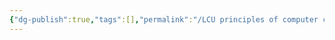 ```yaml
---
{"dg-publish":true,"tags":[],"permalink":"/LCU principles of computer composition/专题七：指令设计题目/","dgPassFrontmatter":true,"noteIcon":"","created":"2025-01-03T19:07:37.865+08:00","updated":"2025-03-30T15:13:23.623+08:00"}
---
```


